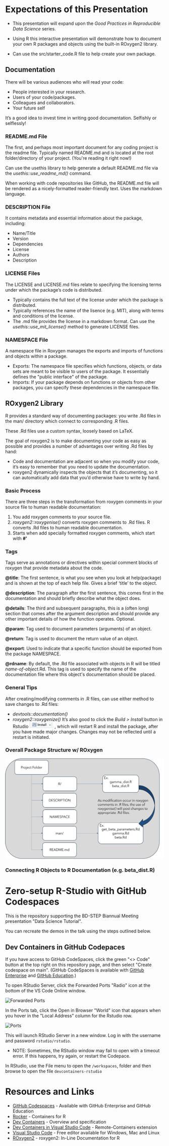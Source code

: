 # Expectations of this Presentation
-   This presentation will expand upon the *Good Practices in Reproducible Data Science* series.

-   Using R this interactive presentation will demonstrate how to document your own R packages and objects using the built-in ROxygen2 library.

-   Can use the src/starter_code.R file to help create your own package.

## Documentation
There will be various audiences who will read your code:
* People interested in your research.
* Users of your code/packages. 
* Colleagues and collaborators. 
* Your future self

It’s a good idea to invest time in writing good documentation. Selfishly or selflessly!

### README.md File

The first, and perhaps most important document for any coding project is the readme file. Typically named README.md and is located at the root folder/directory of your project. (You're reading it right now!)

Can use the usethis library to help generate a default README.md file via the *usethis::use_readme_md()* command. 

When working with code repositories like GitHub, the README.md file will be rendered as a nicely-formatted reader-friendly text. Uses the markdown language. 

### DESCRIPTION File
It contains metadata and essential information about the package, including:
* Name/Title
* Version
* Dependencies
* License 
* Authors
* Description

### LICENSE Files
The LICENSE and LICENSE.md files relate to specifying the licensing terms under which the package’s code is distributed. 
* Typically contains the full text of the license under which the package is distributed.
* Typically references the name of the lisence (e.g. MIT), along with terms and conditions of the license. 
* The .md file provides the license in a markdown format.
Can use the *usethis::use_mit_license()* method to generate LICENSE files.

### NAMESPACE File
A namespace file in Roxygen manages the exports and imports of functions and objects within a package.
* Exports: The namespace file specifies which functions, objects, or data sets are meant to be visible to users of the package. It essentially defines the "public interface" of the package.
* Imports: If your package depends on functions or objects from other packages, you can specify these dependencies in the namespace file. 

## ROxygen2 Library
R provides a standard way of documenting packages: you write .Rd files in the man/ directory which connect to corresponding .R files. 

These .Rd files use a custom syntax, loosely based on LaTeX.

The goal of roxygen2 is to make documenting your code as easy as possible and provides a number of advantages over writing .Rd files by hand:
* Code and documentation are adjacent so when you modify your code, it’s easy to remember that you need to update the documentation.
* roxygen2 dynamically inspects the objects that it’s documenting, so it can automatically add data that you’d otherwise have to write by hand.

### Basic Process
There are three steps in the transformation from roxygen comments in your source file to human readable documentation:
1. You add roxygen comments to your source file.
2. *roxygen2::roxygenise()* converts roxygen comments to .Rd files.
R converts .Rd files to human readable documentation.
3. Starts when add specially formatted roxygen comments, which start with **#'**

### Tags
Tags serve as annotations or directives within special comment blocks of roxygen that provide metadata about the code. 

**@title**: The first sentence, is what you see when you look at help(package) and is shown at the top of each help file. Gives a brief ‘title’ to the object. 

**@description**: The paragraph after the first sentence, this comes first in the documentation and should briefly describe what the object does.

**@details**: The third and subsequent paragraphs, this is a (often long) section that comes after the argument description and should provide any other important details of how the function operates. Optional.

**@param**: Tag used to document parameters (arguments) of an object.

**@return**: Tag is used to document the return value of an object.

**@export**: Used to indicate that a specific function should be exported from the package NAMESPACE. 

**@rdname**: By default, the .Rd file associated with objects in R will be titled _name-of-object_.Rd. This tag is used to specify the name of the documentation file where this object's documentation should be placed.

### General Tips
After creating/modifying comments in .R files, can use either method to save changes to .Rd files:
* *devtools::documentation()*
* *roxygen2::roxygenize()*
It’s also good to click the _Build > Install_ button in Rstudio <img src="misc/img/install_button.png" width="75"/> , which will restart R and install the package, after you have made major changes. Changes may not be reflected until a restart is initiated. 

### Overall Package Structure w/ ROxygen
![Flow Chart](misc/img/flow_diagram_doc.png)

### Connecting R Objects to R Documentation (e.g. beta_dist.R)


# Zero-setup R-Studio with GitHub Codespaces

This is the repository supporting the BD-STEP Biannual Meeting presentation "Data Science Tutorial".

You can recreate the demos in the talk using the steps outlined below.

## Dev Containers in GitHub Codepaces

If you have access to GitHub CodeSpaces, click the green "<> Code" button at the top right on this repository page, and then select "Create codespace on main". (GitHub CodeSpaces is available with [GitHub Enterprise](https://github.com/enterprise) and [GitHub Education](https://education.github.com/).)

To open RStudio Server, click the Forwarded Ports "Radio" icon at the bottom of the VS Code Online window.

![Forwarded Ports](/misc/img/forwarded_ports.png)

In the Ports tab, click the Open in Browser "World" icon that appears when you hover in the "Local Address" column for the Rstudio row.

![Ports](/misc/img/ports.png)

This will launch RStudio Server in a new window. Log in with the username and password `rstudio/rstudio`. 

* NOTE: Sometimes, the RStudio window may fail to open with a timeout error. If this happens, try again, or restart the Codepace.

In RStudio, use the File menu to open the `/workspaces`, folder and then browse to open the file `devcontainers-rstudio`

# Resources and Links
* [GitHub Codespaces](https://github.com/features/codespaces) - Available with GitHub Enterprise and GitHub Education
* [Rocker](https://www.rocker-project.org/) - Containers for R 
* [Dev Containers](https://containers.dev/) - Overview and specification
* [Dev Containers in Visual Studio Code](https://marketplace.visualstudio.com/items?itemName=ms-vscode-remote.remote-containers) - Remote-Containers extension 
* [Visual Studio Code](https://code.visualstudio.com/) - Free editor available for Windows, Mac and Linux
* [ROxygen2](https://cran.r-project.org/web/packages/roxygen2/) - roxygen2: In-Line Documentation for R
